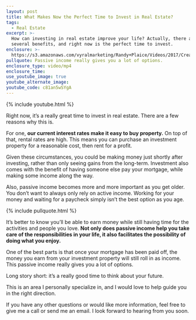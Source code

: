 ```yaml
---
layout: post
title: What Makes Now the Perfect Time to Invest in Real Estate?
tags:
  - Real Estate
excerpt: >-
  How can investing in real estate improve your life? Actually, there are
  several benefits, and right now is the perfect time to invest.
enclosure: >-
  https://s3.amazonaws.com/vyralmarketing/Randy+Plaice/Videos/2017/Creating+Passive+Income+-+Santa+Clarita+Real+Estate+Agent.mp4
pullquote: Passive income really gives you a lot of options.
enclosure_type: video/mp4
enclosure_time:
use_youtube_image: true
youtube_alternate_image:
youtube_code: c81an5wSYgA
---
```



{% include youtube.html %}

Right now, it’s a really great time to invest in real estate. There are a few reasons why this is.

For one, **our current interest rates make it easy to buy property.** On top of that, rental rates are high. This means you can purchase an investment property for a reasonable cost, then rent for a profit.

Given these circumstances, you could be making money just shortly after investing, rather than only seeing gains from the long-term. Investment also comes with the benefit of having someone else pay your mortgage, while making some income along the way.

Also, passive income becomes more and more important as you get older. You don’t want to always only rely on active income. Working for your money and waiting for a paycheck simply isn’t the best option as you age.

{% include pullquote.html %}

It’s better to know you’ll be able to earn money while still having time for the activities and people you love. **Not only does passive income help you take care of the responsibilities in your life, it also facilitates the possibility of doing what you enjoy.**

One of the best parts is that once your mortgage has been paid off, the money you earn from your investment property will still roll in as income. This passive income really gives you a lot of options.

Long story short: it’s a really good time to think about your future.

This is an area I personally specialize in, and I would love to help guide you in the right direction.

If you have any other questions or would like more information, feel free to give me a call or send me an email. I look forward to hearing from you soon.
